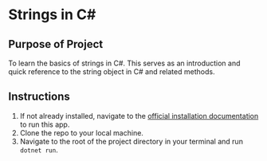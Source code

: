 # Strings in C#

## Purpose of Project
To learn the basics of strings in C#. This serves as an introduction and quick reference to the string object in C# and related methods.

## Instructions
1. If not already installed, navigate to the [official installation documentation](https://learn.microsoft.com/en-us/dotnet/core/install/) to run this app.
2. Clone the repo to your local machine.
3. Navigate to the root of the project directory in your terminal and run `dotnet run`.